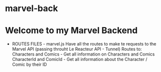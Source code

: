 # marvel-back

# Welcome to my Marvel Backend

- ROUTES FILES -
  marvel.js
  Have all the routes to make te requests to the Marvel API (passing throuht Le Reacteur API - Tunnel)
  Routes to:
  Characters and Comics - Get all information on Characters and Comics
  CharacterId and ComicId - Get all information about the Character / Comic by their ID
